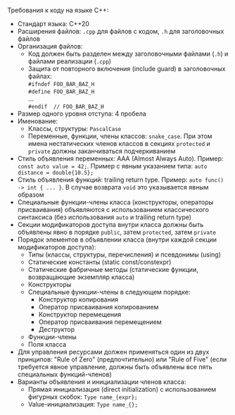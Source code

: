 Требования к коду на языке C++:
- Стандарт языка: C++20
- Расширения файлов: `.cpp` для файлов с кодом, `.h` для заголовочных файлов
- Организация файлов:
  - Код должен быть разделен между заголовочными файлами (`.h`) и файлами реализации (`.cpp`)
  - Защита от повторного включения (include guard) в заголовочных файлах: \
    `#ifndef FOO_BAR_BAZ_H` \
    `#define FOO_BAR_BAZ_H` \
    ... \
    `#endif  // FOO_BAR_BAZ_H`
- Размер одного уровня отступа: 4 пробела
- Именование:
  - Классы, структуры: `PascalCase`
  - Переменные, функции, члены классов: `snake_case`. При этом имена нестатических членов классов в секциях `protected` и `private` должны заканчиваться подчеркиванием
- Стиль объявления переменных: AAA (Almost Always Auto). Пример: `const auto value = 42;`. Пример с явным указанием типа: `auto distance = double{10.5};`
- Стиль объявления функций: trailing return type. Пример: `auto func() -> int { ... }`. В случае возврата `void` это указывается явным образом
- Специальные функции-члены класса (конструкторы, операторы присваивания) объявляются с использованием классического синтаксиса (без использования `auto` и trailing return type)
- Секции модификаторов доступа внутри класса должны быть объявлены явно в порядке `public`, затем `protected`, затем `private`
- Порядок элементов в объявлении класса (внутри каждой секции модификаторов доступа):
  - Типы (классы, структуры, перечисления) и псевдонимы (using)
  - Статические константы (static const/constexpr)
  - Статические фабричные методы (статические функции, возвращающие экземпляр класса)
  - Конструкторы
  - Специальные функции-члены в следующем порядке:
     - Конструктор копирования
     - Оператор присваивания копированием
     - Конструктор перемещения
     - Оператор присваивания перемещением
     - Деструктор
  - Функции-члены
  - Поля класса
- Для управления ресурсами должен применяться один из двух принципов: "Rule of Zero" (предпочтительно) или "Rule of Five" (если требуется явное управление, должны быть объявлены все пять специальных функций-членов)
- Варианты объявления и инициализации членов класса:
  - Прямая инициализация (direct initialization) с использованием фигурных скобок: `Type name_{expr};`
  - Value-инициализация: `Type name_{};`
